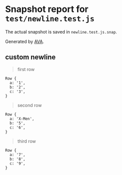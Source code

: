 # Snapshot report for `test/newline.test.js`

The actual snapshot is saved in `newline.test.js.snap`.

Generated by [AVA](https://ava.li).

## custom newline

> first row

    Row {
      a: '1',
      b: '2',
      c: '3',
    }

> second row

    Row {
      a: 'X-Men',
      b: '5',
      c: '6',
    }

> third row

    Row {
      a: '7',
      b: '8',
      c: '9',
    }
